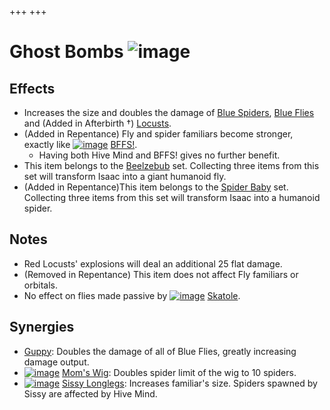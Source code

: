 +++
+++

 # Ghost Bombs ![image](/image/Ghost_Bombs.png) 


Effects
---------


* Increases the size and doubles the damage of [Blue Spiders](/wiki/Blue_Spider "Blue Spider"), [Blue Flies](/wiki/Blue_Fly "Blue Fly") and (Added in Afterbirth †) [Locusts](/wiki/Locust "Locust").
* (Added in Repentance) Fly and spider familiars become stronger, exactly like [![image](/image/BFFS!.png)](/wiki/BFFS! "BFFS!") [BFFS!](/wiki/BFFS! "BFFS!").
	+ Having both Hive Mind and BFFS! gives no further benefit.
* This item belongs to the [Beelzebub](/wiki/Beelzebub "Beelzebub") set. Collecting three items from this set will transform Isaac into a giant humanoid fly.
* (Added in Repentance)This item belongs to the [Spider Baby](/wiki/Spider_Baby_(Transformation) "Spider Baby (Transformation)") set. Collecting three items from this set will transform Isaac into a humanoid spider.


Notes
-------


* Red Locusts' explosions will deal an additional 25 flat damage.
* (Removed in Repentance) This item does not affect Fly familiars or orbitals.
* No effect on flies made passive by [![image](/image/Skatole.png)](/wiki/Skatole "Skatole") [Skatole](/wiki/Skatole "Skatole").


Synergies
-----------


* [Guppy](/wiki/Guppy "Guppy"): Doubles the damage of all of Blue Flies, greatly increasing damage output.
* [![image](/image/Mom%27s_Wig.png)](/wiki/Mom%27s_Wig "Mom's Wig") [Mom's Wig](/wiki/Mom%27s_Wig "Mom's Wig"): Doubles spider limit of the wig to 10 spiders.
* [![image](/image/Sissy_Longlegs.png)](/wiki/Sissy_Longlegs "Sissy Longlegs") [Sissy Longlegs](/wiki/Sissy_Longlegs "Sissy Longlegs"): Increases familiar's size. Spiders spawned by Sissy are affected by Hive Mind.


